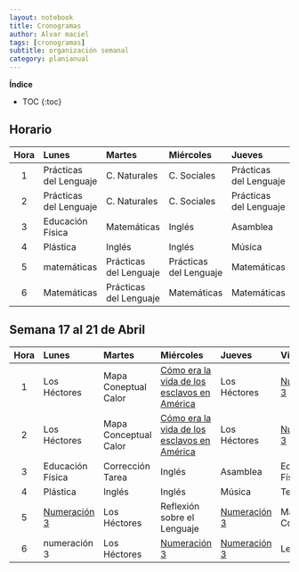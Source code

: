 ```yaml
---
layout: notebook
title: Cronogramas
author: Alvar maciel
tags: [cronogramas]
subtitle: organización semanal
category: planianual
---
```

**Índice**

* TOC
{:toc}

## Horario

|Hora|Lunes |Martes|Miércoles|Jueves|Viernes|
|:--:|:-----|:-----|:--------|:-----|:------|
|1|Prácticas del Lenguaje|C. Naturales|C. Sociales|Prácticas del Lenguaje|Matemáticas|
|2|Prácticas del Lenguaje|C. Naturales|C. Sociales|Prácticas del Lenguaje|Matemáticas|
|3|Educación Física|Matemáticas|Inglés|Asamblea|Educación Física|
|4|Plástica|Inglés|Inglés|Música|Tecnología|
|5|matemáticas|Prácticas del Lenguaje|Prácticas del Lenguaje|Matemáticas|C. Naturales/Sociales|
|6|Matemáticas|Prácticas del Lenguaje|Matemáticas|Matemáticas|Prácticas del Lenguaje|

## Semana 17 al 21 de Abril

|Hora|Lunes |Martes|Miércoles|Jueves|Viernes|
|:--:|:-----|:-----|:--------|:-----|:------|
|1|Los Héctores|Mapa Coneptual Calor|[Cómo era la vida de los esclavos en América]({{site.url}}{{site.baseurl}}/proyectos/2017/04/19/la-vida-de-los-esclavos-en-las-revoluciones.html#momento-1-cómo-era-la-vida-de-los-esclavos-en-las-sociedades-americanas)|Los Héctores|[Numeración 3](https://alvarmaciel.github.io/pruebapp/proyectos/2017/04/16/secuencia-numeracion.html#numeraci%C3%B3n-3)|
|2|Los Héctores|Mapa Conceptual Calor|[Cómo era la vida de los esclavos en América]({{site.url}}{{site.baseurl}}/proyectos/2017/04/19/la-vida-de-los-esclavos-en-las-revoluciones.html#momento-1-cómo-era-la-vida-de-los-esclavos-en-las-sociedades-americanas)|Los Héctores|[Numeración 3](https://alvarmaciel.github.io/pruebapp/proyectos/2017/04/16/secuencia-numeracion.html#numeraci%C3%B3n-3)|
|3|Educación Física|Corrección Tarea|Inglés|Asamblea|Educación Física|
|4|Plástica|Inglés|Inglés|Música|Tecnología|
|5|[Numeración 3](https://alvarmaciel.github.io/pruebapp/proyectos/2017/04/16/secuencia-numeracion.html#numeraci%C3%B3n-3)|Los Héctores|Reflexión sobre el Lenguaje|[Numeración 3](https://alvarmaciel.github.io/pruebapp/proyectos/2017/04/16/secuencia-numeracion.html#numeraci%C3%B3n-3)|Mapa Conceptual|
|6|numeración 3|Los Héctores|[Numeración 3](https://alvarmaciel.github.io/pruebapp/proyectos/2017/04/16/secuencia-numeracion.html#numeraci%C3%B3n-3)|[Numeración 3](https://alvarmaciel.github.io/pruebapp/proyectos/2017/04/16/secuencia-numeracion.html#numeraci%C3%B3n-3)|Lectura|
